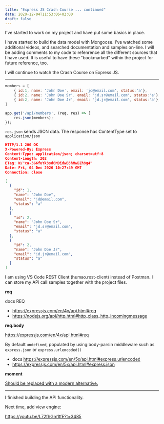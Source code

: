 ```yaml
---
title: "Express JS Crash Course ... continued"
date: 2020-12-04T11:53:06+02:00
draft: false
---
```


I've started to work on my project and have put some basics in place.

I have started to build the data model with Mongoose. I've watched some additional videos, and searched documentation and samples on-line. I will be adding comments to my code to refenrence all the different sources that I have used. It is useful to have these "bookmarked" within the project for future reference, too. 

I will continue to watch the Crash Course on Express JS. 

---

```js
members = [
    { id:1, name: 'John Doe', email: 'jd@email.com', status:'a'},
    { id:2, name: 'John Doe Sr', email: 'jd.sr@email.com', status:'a'},
    { id:2, name: 'John Doe Jr', email: 'jd.jr@email.com', status:'a'},
]

app.get('/api/members', (req, res) => {
    res.json(members);
});
```

```res.json``` sends JSON data. The response has ContentType set to ```application/json```

```json
HTTP/1.1 200 OK
X-Powered-By: Express
Content-Type: application/json; charset=utf-8
Content-Length: 202
ETag: W/"ca-3G6fuYk8sd6M9idwE8hMwBZh8g4"
Date: Fri, 04 Dec 2020 10:27:49 GMT
Connection: close

[
  {
    "id": 1,
    "name": "John Doe",
    "email": "jd@email.com",
    "status": "a"
  },
  {
    "id": 2,
    "name": "John Doe Sr",
    "email": "jd.sr@email.com",
    "status": "a"
  },
  {
    "id": 2,
    "name": "John Doe Jr",
    "email": "jd.jr@email.com",
    "status": "a"
  }
]

```

I am using VS Code REST Client (humao.rest-client) instead of Postman. I can store my API call samples together with the project files.

**req**


   docs REQ  
- https://expressjs.com/en/4x/api.html#req
- https://nodejs.org/api/http.html#http_class_http_incomingmessage


**req.body** 

https://expressjs.com/en/4x/api.html#req

By default `undefined`, populated by using body-parsin middleware such as `express.json` or `express.urlencoded()`

- docs https://expressjs.com/en/5x/api.html#express.urlencoded
- https://expressjs.com/en/5x/api.html#express.json


**moment**

[Should be replaced with a modern alternative.](https://momentjs.com/docs/#/-project-status/)



---

I finished building the API functionality.

Next time, add view engine:

https://youtu.be/L72fhGm1tfE?t=3485


